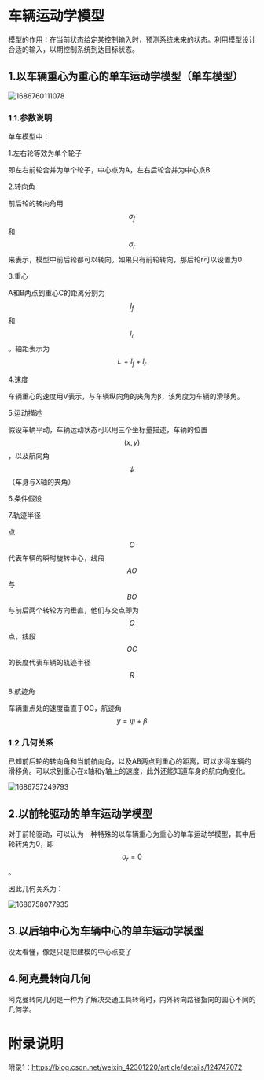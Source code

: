 # 车辆运动学模型



模型的作用：在当前状态给定某控制输入时，预测系统未来的状态。利用模型设计合适的输入，以期控制系统到达目标状态。



## 1.以车辆重心为重心的单车运动学模型（单车模型）

![1686760111078](D:\DayDayUp\favor\robot\assets\car_model_pic)

### 1.1.参数说明

单车模型中：

1.左右轮等效为单个轮子

即左右前轮合并为单个轮子，中心点为A，左右后轮合并为中心点B

2.转向角

前后轮的转向角用$$\sigma_f​$$和$$\sigma_r​$$来表示，模型中前后轮都可以转向。如果只有前轮转向，那后轮r可以设置为0

3.重心

A和B两点到重心C的距离分别为$$l_f$$和$$l_r$$。轴距表示为$$L=l_f+l_r$$



4.速度

车辆重心的速度用V表示，与车辆纵向角的夹角为β，该角度为车辆的滑移角。



5.运动描述

假设车辆平动，车辆运动状态可以用三个坐标量描述，车辆的位置$$(x,y)$$，以及航向角$$\psi$$（车身与X轴的夹角）



6.条件假设



7.轨迹半径

点$$O$$代表车辆的瞬时旋转中心，线段$$AO$$与$$BO$$与前后两个转轮方向垂直，他们与交点即为$$O$$点，线段$$OC$$的长度代表车辆的轨迹半径$$R$$



8.航迹角

车辆重点处的速度垂直于OC，航迹角$$y=\psi+\beta​$$



### 1.2 几何关系

已知前后轮的转向角和当前航向角，以及AB两点到重心的距离，可以求得车辆的滑移角。可以求到重心在x轴和y轴上的速度，此外还能知道车身的航向角变化。

![1686757249793](D:\DayDayUp\favor\robot\assets\car_node_model)





## 2.以前轮驱动的单车运动学模型

对于前轮驱动，可以认为一种特殊的以车辆重心为重心的单车运动学模型，其中后轮转角为0，即$$\sigma_r=0$$。



因此几何关系为：

![1686758077935](D:\DayDayUp\favor\robot\assets\front_wheel_model)





## 3.以后轴中心为车辆中心的单车运动学模型

没太看懂，像是只是把建模的中心点变了



## 4.阿克曼转向几何

阿克曼转向几何是一种为了解决交通工具转弯时，内外转向路径指向的圆心不同的几何学。





# 附录说明

附录1：https://blog.csdn.net/weixin_42301220/article/details/124747072



